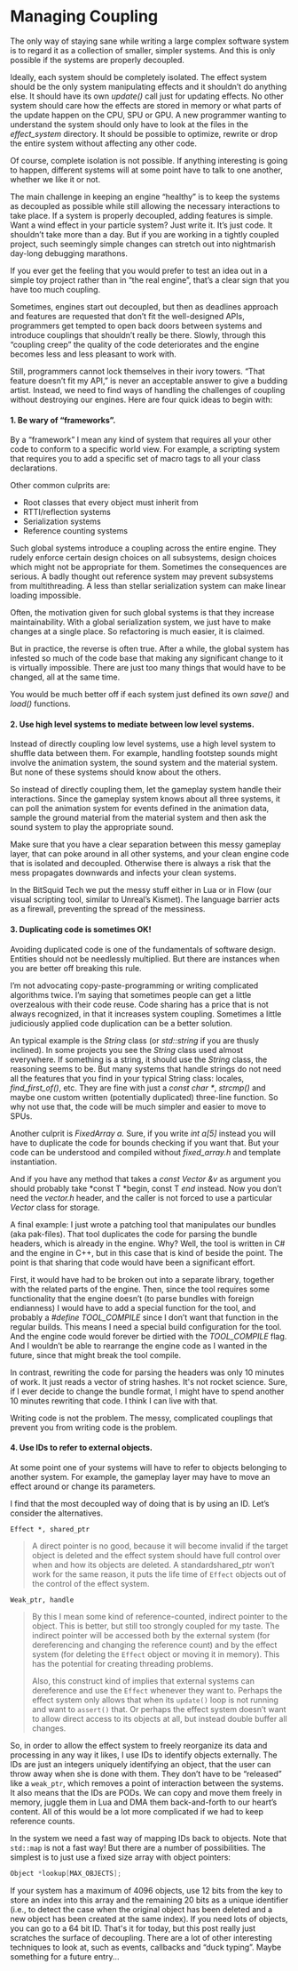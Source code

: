 # Managing Coupling

The only way of staying sane while writing a large complex software system is to regard it as a collection of smaller, simpler systems. And this is only possible if the systems are properly decoupled.

Ideally, each system should be completely isolated. The effect system should be the only system manipulating effects and it shouldn’t do anything else. It should have its own *update()* call just for updating effects. No other system should care how the effects are stored in memory or what parts of the update happen on the CPU, SPU or GPU. A new programmer wanting to understand the system should only have to look at the files in the *effect_system* directory. It should be possible to optimize, rewrite or drop the entire system without affecting any other code.

Of course, complete isolation is not possible. If anything interesting is going to happen, different systems will at some point have to talk to one another, whether we like it or not.

The main challenge in keeping an engine “healthy” is to keep the systems as decoupled as possible while still allowing the necessary interactions to take place. If a system is properly decoupled, adding features is simple. Want a wind effect in your particle system? Just write it. It’s just code. It shouldn’t take more than a day. But if you are working in a tightly coupled project, such seemingly simple changes can stretch out into nightmarish day-long debugging marathons.

If you ever get the feeling that you would prefer to test an idea out in a simple toy project rather than in “the real engine”, that’s a clear sign that you have too much coupling.

Sometimes, engines start out decoupled, but then as deadlines approach and features are requested that don’t fit the well-designed APIs, programmers get tempted to open back doors between systems and introduce couplings that shouldn’t really be there. Slowly, through this “coupling creep” the quality of the code deteriorates and the engine becomes less and less pleasant to work with.

Still, programmers cannot lock themselves in their ivory towers. “That feature doesn’t fit my API,” is never an acceptable answer to give a budding artist. Instead, we need to find ways of handling the challenges of coupling without destroying our engines. Here are four quick ideas to begin with:

#### 1. Be wary of “frameworks”.

By a “framework” I mean any kind of system that requires all your other code to conform to a specific world view. For example, a scripting system that requires you to add a specific set of macro tags to all your class declarations.

Other common culprits are:

* Root classes that every object must inherit from
* RTTI/reflection systems
* Serialization systems
* Reference counting systems

Such global systems introduce a coupling across the entire engine. They rudely enforce certain design choices on all subsystems, design choices which might not be appropriate for them. Sometimes the consequences are serious. A badly thought out reference system may prevent subsystems from multithreading. A less than stellar serialization system can make linear loading impossible.

Often, the motivation given for such global systems is that they increase maintainability. With a global serialization system, we just have to make changes at a single place. So refactoring is much easier, it is claimed.

But in practice, the reverse is often true. After a while, the global system has infested so much of the code base that making any significant change to it is virtually impossible. There are just too many things that would have to be changed, all at the same time.

You would be much better off if each system just defined its own *save()* and *load()* functions.

#### 2. Use high level systems to mediate between low level systems.

Instead of directly coupling low level systems, use a high level system to shuffle data between them. For example, handling footstep sounds might involve the animation system, the sound system and the material system. But none of these systems should know about the others.

So instead of directly coupling them, let the gameplay system handle their interactions. Since the gameplay system knows about all three systems, it can poll the animation system for events defined in the animation data, sample the ground material from the material system and then ask the sound system to play the appropriate sound.

Make sure that you have a clear separation between this messy gameplay layer, that can poke around in all other systems, and your clean engine code that is isolated and decoupled. Otherwise there is always a risk that the mess propagates downwards and infects your clean systems.

In the BitSquid Tech we put the messy stuff either in Lua or in Flow (our visual scripting tool, similar to Unreal’s Kismet). The language barrier acts as a firewall, preventing the spread of the messiness.

#### 3. Duplicating code is sometimes OK!

Avoiding duplicated code is one of the fundamentals of software design. Entities should not be needlessly multiplied. But there are instances when you are better off breaking this rule.

I’m not advocating copy-paste-programming or writing complicated algorithms twice. I’m saying that sometimes people can get a little overzealous with their code reuse. Code sharing has a price that is not always recognized, in that it increases system coupling. Sometimes a little judiciously applied code duplication can be a better solution.

An typical example is the *String* class (or *std::string* if you are thusly inclined). In some projects you see the *String* class used almost everywhere. If something is a string, it should use the *String* class, the reasoning seems to be. But many systems that handle strings do not need all the features that you find in your typical String class: locales, *find_first_of()*, etc. They are fine with just a *const char \**, *strcmp()* and maybe one custom written (potentially duplicated) three-line function. So why not use that, the code will be much simpler and easier to move to SPUs.

Another culprit is *FixedArray a.* Sure, if you write *int a[5]* instead you will have to duplicate the code for bounds checking if you want that. But your code can be understood and compiled without *fixed_array.h* and template instantiation.

And if you have any method that takes a *const Vector &v* as argument you should probably take *const T *begin, const T *end* instead. Now you don’t need the *vector.h* header, and the caller is not forced to use a particular *Vector* class for storage.

A final example: I just wrote a patching tool that manipulates our bundles (aka pak-files). That tool duplicates the code for parsing the bundle headers, which is already in the engine. Why? Well, the tool is written in C# and the engine in C++, but in this case that is kind of beside the point. The point is that sharing that code would have been a significant effort.

First, it would have had to be broken out into a separate library, together with the related parts of the engine. Then, since the tool requires some functionality that the engine doesn’t (to parse bundles with foreign endianness) I would have to add a special function for the tool, and probably a *#define TOOL_COMPILE* since I don’t want that function in the regular builds. This means I need a special build configuration for the tool. And the engine code would forever be dirtied with the *TOOL_COMPILE* flag. And I wouldn’t be able to rearrange the engine code as I wanted in the future, since that might break the tool compile.

In contrast, rewriting the code for parsing the headers was only 10 minutes of work. It just reads a vector of string hashes. It's not rocket science. Sure, if I ever decide to change the bundle format, I might have to spend another 10 minutes rewriting that code. I think I can live with that.

Writing code is not the problem. The messy, complicated couplings that prevent you from writing code is the problem.

#### 4. Use IDs to refer to external objects.

At some point one of your systems will have to refer to objects belonging to another system. For example, the gameplay layer may have to move an effect around or change its parameters.

I find that the most decoupled way of doing that is by using an ID. Let’s consider the alternatives.

`Effect *, shared_ptr`

> A direct pointer is no good, because it will become invalid if the target object is deleted and the effect system should have full control over when and how its objects are deleted. A standardshared_ptr won’t work for the same reason, it puts the life time of `Effect` objects out of the control of the effect system.

`Weak_ptr, handle`

> By this I mean some kind of reference-counted, indirect pointer to the object. This is better, but still too strongly coupled for my taste. The indirect pointer will be accessed both by the external system (for dereferencing and changing the reference count) and by the effect system (for deleting the `Effect` object or moving it in memory). This has the potential for creating threading problems.
> 
> Also, this construct kind of implies that external systems can dereference and use the `Effect` whenever they want to. Perhaps the effect system only allows that when its `update()` loop is not running and want to `assert()` that. Or perhaps the effect system doesn’t want to allow direct access to its objects at all, but instead double buffer all changes.

So, in order to allow the effect system to freely reorganize its data and processing in any way it likes, I use IDs to identify objects externally. The IDs are just an integers uniquely identifying an object, that the user can throw away when she is done with them. They don’t have to be “released” like a `weak_ptr`, which removes a point of interaction between the systems. It also means that the IDs are PODs. We can copy and move them freely in memory, juggle them in Lua and DMA them back-and-forth to our heart’s content. All of this would be a lot more complicated if we had to keep reference counts.

In the system we need a fast way of mapping IDs back to objects. Note that `std::map` is not a fast way! But there are a number of possibilities. The simplest is to just use a fixed size array with object pointers:

```cpp
Object *lookup[MAX_OBJECTS];
```

If your system has a maximum of 4096 objects, use 12 bits from the key to store an index into this array and the remaining 20 bits as a unique identifier (i.e., to detect the case when the original object has been deleted and a new object has been created at the same index). If you need lots of objects, you can go to a 64 bit ID.
That's it for today, but this post really just scratches the surface of decoupling. There are a lot of other interesting techniques to look at, such as events, callbacks and “duck typing”. Maybe something for a future entry...